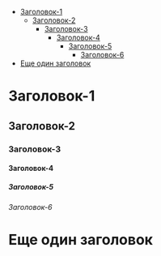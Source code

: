 <!-- TOC -->
* <a href="#заголовок-1">Заголовок-1</a>
  * <a href="#заголовок-2">Заголовок-2</a>
    * <a href="#заголовок-3">Заголовок-3</a>
      * <a href="#заголовок-4">Заголовок-4</a>
        * <a href="#заголовок-5">Заголовок-5</a>
          * <a href="#заголовок-6">Заголовок-6</a>
* <a href="#еще-один-заголовок">Еще один заголовок</a>


<a name="заголовок-1"></a>
# Заголовок-1

<a name="заголовок-2"></a>
## Заголовок-2

<a name="заголовок-3"></a>
### Заголовок-3

<a name="заголовок-4"></a>
#### Заголовок-4

<a name="заголовок-5"></a>
##### Заголовок-5

<a name="заголовок-6"></a>
###### Заголовок-6

<a name="еще-один-заголовок"></a>
# Еще один заголовок
